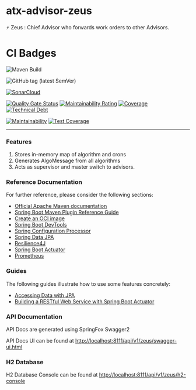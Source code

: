 # atx-advisor-zeus
⚡ Zeus : Chief Advisor who forwards work orders to other Advisors. 

# CI Badges
![Maven Build](https://github.com/algotradeX/atx-advisor-zeus/workflows/Maven%20Build/badge.svg?branch=master)

![GitHub tag (latest SemVer)](https://img.shields.io/github/v/tag/algotradeX/atx-advisor-zeus?color=orange&label=Latest%20Tag&sort=semver&style=plastic)

[![SonarCloud](https://sonarcloud.io/images/project_badges/sonarcloud-black.svg)](https://sonarcloud.io/dashboard?id=algotradeX_atx-advisor-zeus)

[![Quality Gate Status](https://sonarcloud.io/api/project_badges/measure?project=algotradeX_atx-advisor-zeus&metric=alert_status)](https://sonarcloud.io/dashboard?id=algotradeX_atx-advisor-zeus)
[![Maintainability Rating](https://sonarcloud.io/api/project_badges/measure?project=algotradeX_atx-advisor-zeus&metric=sqale_rating)](https://sonarcloud.io/dashboard?id=algotradeX_atx-advisor-zeus)
[![Coverage](https://sonarcloud.io/api/project_badges/measure?project=algotradeX_atx-advisor-zeus&metric=coverage)](https://sonarcloud.io/dashboard?id=algotradeX_atx-advisor-zeus)
[![Technical Debt](https://sonarcloud.io/api/project_badges/measure?project=algotradeX_atx-advisor-zeus&metric=sqale_index)](https://sonarcloud.io/dashboard?id=algotradeX_atx-advisor-zeus)



[![Maintainability](https://api.codeclimate.com/v1/badges/b53fcd78cec611c3f795/maintainability)](https://codeclimate.com/github/algotradeX/atx-advisor-zeus/maintainability)
[![Test Coverage](https://api.codeclimate.com/v1/badges/b53fcd78cec611c3f795/test_coverage)](https://codeclimate.com/github/algotradeX/atx-advisor-zeus/test_coverage)


------------------------------------------------------------------------
### Features
1. Stores in-memory map of algorithm and crons
1. Generates AlgoMessage from all algorithms
1. Acts as supervisor and master switch to advisors.



### Reference Documentation
For further reference, please consider the following sections:

* [Official Apache Maven documentation](https://maven.apache.org/guides/index.html)
* [Spring Boot Maven Plugin Reference Guide](https://docs.spring.io/spring-boot/docs/2.4.0-SNAPSHOT/maven-plugin/reference/html/)
* [Create an OCI image](https://docs.spring.io/spring-boot/docs/2.4.0-SNAPSHOT/maven-plugin/reference/html/#build-image)
* [Spring Boot DevTools](https://docs.spring.io/spring-boot/docs/2.3.1.RELEASE/reference/htmlsingle/#using-boot-devtools)
* [Spring Configuration Processor](https://docs.spring.io/spring-boot/docs/2.3.1.RELEASE/reference/htmlsingle/#configuration-metadata-annotation-processor)
* [Spring Data JPA](https://docs.spring.io/spring-boot/docs/2.3.1.RELEASE/reference/htmlsingle/#boot-features-jpa-and-spring-data)
* [Resilience4J](https://cloud.spring.io/spring-cloud-static/spring-cloud-circuitbreaker/current/reference/html)
* [Spring Boot Actuator](https://docs.spring.io/spring-boot/docs/2.3.1.RELEASE/reference/htmlsingle/#production-ready)
* [Prometheus](https://docs.spring.io/spring-boot/docs/2.3.1.RELEASE/reference/html/production-ready-features.html#production-ready-metrics-export-prometheus)


### Guides
The following guides illustrate how to use some features concretely:

* [Accessing Data with JPA](https://spring.io/guides/gs/accessing-data-jpa/)
* [Building a RESTful Web Service with Spring Boot Actuator](https://spring.io/guides/gs/actuator-service/)


### API Documentation
API Docs are generated using SpringFox Swagger2

API Docs UI can be found at [http://localhost:8111/api/v1/zeus/swagger-ui.html](http://localhost:8111/api/v1/zeus/swagger-ui.html)


### H2 Database
H2 Database Console can be found at [http://localhost:8111/api/v1/zeus/h2-console](http://localhost:8111/api/v1/zeus/h2-console)




